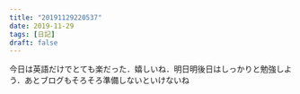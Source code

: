 ```yaml
---
title: "20191129220537"
date: 2019-11-29
tags: [日記]
draft: false
---
```


今日は英語だけでとても楽だった．嬉しいね．明日明後日はしっかりと勉強しよう．あとブログもそろそろ準備しないといけないね
